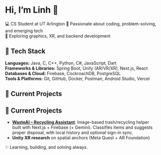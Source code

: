 # Hi, I’m Linh 👋

💻 CS Student at UT Arlington 
🌱 Passionate about coding, problem-solving, and emerging tech  
🎨 Exploring graphics, XR, and backend development  

## 🔧 Tech Stack
**Languages:** Java, C, C++, Python, C#, JavaScript, Dart  
**Frameworks & Libraries:** Spring Boot, Unity (AR/VR/XR), Next.js, React  
**Databases & Cloud:** Firebase, CockroachDB, PostgreSQL  
**Tools & Platforms:** Git, GitHub, Docker, Postman, Android Studio, Vercel  

## 🚀 Current Projects
## 🚀 Current Projects
- **[WasteAI – Recycling Assistant](https://waste-ai-omega.vercel.app/)**: Image-based trash/recycling helper built with Next.js + Firebase (+ Gemini). Classifies items and suggests proper disposal, with local history and optional sign-in sync.
- **Unity XR research** on spatial anchors (Meta Quest + AR Foundation)
    
✨ Learning, building, and solving always.

